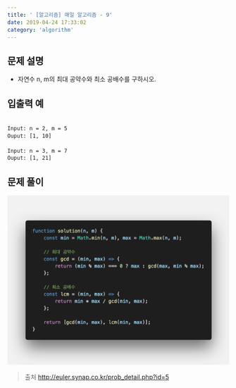```yaml
---
title: ' [알고리즘] 매일 알고리즘 - 9'
date: 2019-04-24 17:33:02
category: 'algorithm'
---
```


문제 설명
-------

- 자연수 n, m의 최대 공약수와 최소 공배수를 구하시오.

입출력 예
-------
```sh

Input: n = 2, m = 5
Ouput: [1, 10]

Input: n = 3, m = 7
Ouput: [1, 21]

```

문제 풀이
-------

![](../../../assets/everyday/everyday.9.solution.png)

> 출처  http://euler.synap.co.kr/prob_detail.php?id=5

